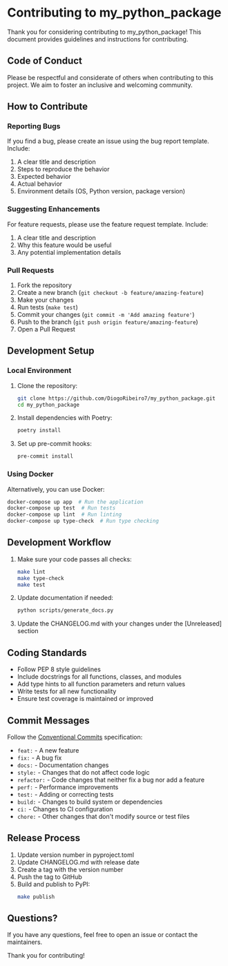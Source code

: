 # Contributing to my_python_package

Thank you for considering contributing to my_python_package! This document provides guidelines and instructions for contributing.

## Code of Conduct

Please be respectful and considerate of others when contributing to this project. We aim to foster an inclusive and welcoming community.

## How to Contribute

### Reporting Bugs

If you find a bug, please create an issue using the bug report template. Include:

1. A clear title and description
2. Steps to reproduce the behavior
3. Expected behavior
4. Actual behavior
5. Environment details (OS, Python version, package version)

### Suggesting Enhancements

For feature requests, please use the feature request template. Include:

1. A clear title and description
2. Why this feature would be useful
3. Any potential implementation details

### Pull Requests

1. Fork the repository
2. Create a new branch (`git checkout -b feature/amazing-feature`)
3. Make your changes
4. Run tests (`make test`)
5. Commit your changes (`git commit -m 'Add amazing feature'`)
6. Push to the branch (`git push origin feature/amazing-feature`)
7. Open a Pull Request

## Development Setup

### Local Environment

1. Clone the repository:
   ```bash
   git clone https://github.com/DiogoRibeiro7/my_python_package.git
   cd my_python_package
   ```

2. Install dependencies with Poetry:
   ```bash
   poetry install
   ```

3. Set up pre-commit hooks:
   ```bash
   pre-commit install
   ```

### Using Docker

Alternatively, you can use Docker:

```bash
docker-compose up app  # Run the application
docker-compose up test  # Run tests
docker-compose up lint  # Run linting
docker-compose up type-check  # Run type checking
```

## Development Workflow

1. Make sure your code passes all checks:
   ```bash
   make lint
   make type-check
   make test
   ```

2. Update documentation if needed:
   ```bash
   python scripts/generate_docs.py
   ```

3. Update the CHANGELOG.md with your changes under the [Unreleased] section

## Coding Standards

- Follow PEP 8 style guidelines
- Include docstrings for all functions, classes, and modules
- Add type hints to all function parameters and return values
- Write tests for all new functionality
- Ensure test coverage is maintained or improved

## Commit Messages

Follow the [Conventional Commits](https://www.conventionalcommits.org/) specification:

- `feat:` - A new feature
- `fix:` - A bug fix
- `docs:` - Documentation changes
- `style:` - Changes that do not affect code logic
- `refactor:` - Code changes that neither fix a bug nor add a feature
- `perf:` - Performance improvements
- `test:` - Adding or correcting tests
- `build:` - Changes to build system or dependencies
- `ci:` - Changes to CI configuration
- `chore:` - Other changes that don't modify source or test files

## Release Process

1. Update version number in pyproject.toml
2. Update CHANGELOG.md with release date
3. Create a tag with the version number
4. Push the tag to GitHub
5. Build and publish to PyPI:
   ```bash
   make publish
   ```

## Questions?

If you have any questions, feel free to open an issue or contact the maintainers.

Thank you for contributing!
